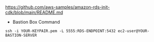 https://github.com/aws-samples/amazon-rds-init-cdk/blob/main/README.md

- Bastion Box Command

`ssh -i YOUR-KEYPAIR.pem -L 5555:RDS-ENDPOINT:5432 ec2-user@YOUR-BASTION-SERVER`
